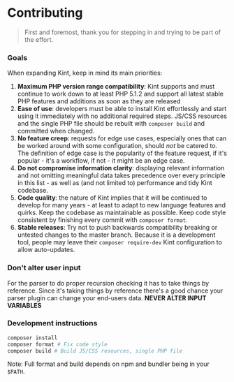 # Contributing

> First and foremost, thank you for stepping in and trying to be part of the effort.

### Goals

When expanding Kint, keep in mind its main priorities:

1. **Maximum PHP version range compatibility**: Kint supports and must continue to work down to at least PHP 5.1.2 and support all latest stable PHP features and additions as soon as they are released
2. **Ease of use**: developers must be able to install Kint effortlessly and start using it immediately with no additional required steps. JS/CSS resources and the single PHP file should be rebuilt with `composer build` and committed when changed.
3. **No feature creep**: requests for edge use cases, especially ones that can be worked around with some configuration, should *not* be catered to. The definition of edge case is the popularity of the feature request, if it's popular - it's a workflow, if not - it might be an edge case.
4. **Do not compromise information clarity**: displaying relevant information and not omitting meaningful data takes precedence over every principle in this list - as well as (and not limited to) performance and tidy Kint codebase.
5. **Code quality**: the nature of Kint implies that it will be continued to develop for many years - at least to adapt to new language features and quirks. Keep the codebase as maintainable as possible. Keep code style consistent by finishing every commit with `composer format`.
6. **Stable releases**: Try not to push backwards compatibility breaking or untested changes to the master branch. Because it is a development tool, people may leave their `composer require-dev` Kint configuration to allow auto-updates.

### Don't alter user input

For the parser to do proper recursion checking it has to take things by reference. Since it's taking things by reference there's a good chance your parser plugin can change your end-users data. **NEVER ALTER INPUT VARIABLES**

### Development instructions

```sh
composer install
composer format # Fix code style
composer build # Build JS/CSS resources, single PHP file
```

Note: Full format and build depends on npm and bundler being in your `$PATH`.
